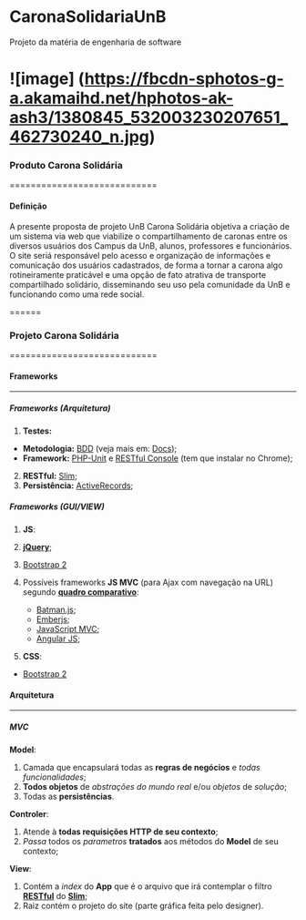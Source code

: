 CaronaSolidariaUnB
==================

Projeto da matéria de engenharia de software


![image] (https://fbcdn-sphotos-g-a.akamaihd.net/hphotos-ak-ash3/1380845_532003230207651_462730240_n.jpg)
======

### Produto Carona Solidária
============================

#### Definição

A presente proposta de projeto UnB Carona Solidária objetiva a criação
de um sistema via web que viabilize o compartilhamento de caronas entre os
diversos usuários dos Campus da UnB, alunos, professores e funcionários. O
site seriá responsável pelo acesso e organização de informações e
comunicação dos usuários cadastrados, de forma a tornar a carona algo
rotineiramente praticável e uma opção de fato atrativa de transporte
compartilhado solidário, disseminando seu uso pela comunidade da UnB e
funcionando como uma rede social.


======

### Projeto Carona Solidária
============================


#### Frameworks
---------------

##### Frameworks (Arquitetura)

1. __Testes:__ 
  * __Metodologia:__ [BDD](http://en.wikipedia.org/wiki/Behavior-driven_development) (veja mais em: [Docs](https://docs.google.com/document/d/1S0Gdb1Yo4huo_pCdPgbGIvdN19x_KJZfxrDP59Xjazo/edit?usp=sharing));
  * __Framework:__ [PHP-Unit](http://phpunit.de/manual/current/pt_br/index.html) e [RESTful Console](chrome-extension://cokgbflfommojglbmbpenpphppikmonn/index.html) (tem que instalar no Chrome);
2. __RESTful:__ [Slim](http://www.slimframework.com/);
3. __Persistência:__ [ActiveRecords](http://www.phpactiverecord.org/);

##### Frameworks (GUI/VIEW)

1. __JS__:
  1. [__jQuery__](http://jquery.com/);
  2. [Bootstrap 2](http://getbootstrap.com/2.3.2/)

2. Possíveis frameworks __JS MVC__ (para Ajax com navegação na URL) segundo [__quadro comparativo__](http://codebrief.com/2012/01/the-top-10-javascript-mvc-frameworks-reviewed/):
    * [Batman.js](http://batmanjs.org/);
    * [Emberjs](http://emberjs.com/);
    * [JavaScript MVC](http://javascriptmvc.com/);
    * [Angular JS](http://docs.angularjs.org/);

3. __CSS__:
 * [Bootstrap 2](http://getbootstrap.com/2.3.2/)


#### Arquitetura
---------------

##### MVC

__Model__:   
1. Camada que encapsulará todas as __regras de negócios__ e _todas funcionalidades_;   
2. __Todos objetos__ de _abstrações do mundo real_ e/ou _objetos_ de _solução_;   
3. Todas as __persistências__.   

__Controler__:   
1. Atende à __todas requisições HTTP de seu contexto__;   
2. _Passa_ todos os _parametros_  __tratados__ aos métodos do __Model__ de seu contexto;   

__View__:   
1. Contém a _index_ do __App__ que é o arquivo que irá contemplar o filtro [__RESTful__](http://en.wikipedia.org/wiki/Representational_state_transfer) do [__Slim__](http://www.slimframework.com/);   
2. Raiz contém o projeto do site (parte gráfica feita pelo designer).   



